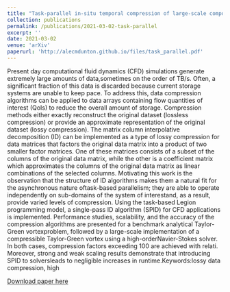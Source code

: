 ```yaml
---
title: "Task-parallel in-situ temporal compression of large-scale computational fluid dynamics data"
collection: publications
permalink: /publications/2021-03-02-task-parallel
excerpt: ''
date: 2021-03-02
venue: 'arXiv'
paperurl: 'http://alecmdunton.github.io/files/task_parallel.pdf'
---
```


Present day computational  fluid  dynamics (CFD) simulations generate extremely large amounts of data,sometimes on the order of TB/s. Often, a significant  fraction  of  this  data  is  discarded  because  current storage systems are unable to keep pace.  To address this, data compression algorithms can be applied to data arrays containing flow quantities of interest (QoIs) to reduce the overall amount of storage. Compression methods either exactly reconstruct the original dataset (lossless compression) or provide an approximate representation of the original dataset (lossy compression).  The matrix column interpolative  decomposition (ID)  can  be  implemented  as  a  type  of  lossy  compression  for  data  matrices  that  factors  the  original  data matrix  into  a  product  of  two  smaller factor  matrices.   One  of  these  matrices  consists  of  a  subset  of  the columns of the original data matrix, while the other is a coefficient matrix which approximates the columns of  the  original  data  matrix  as  linear  combinations  of  the  selected  columns. Motivating  this  work  is  the observation that the structure of ID algorithms makes them a natural fit for the asynchronous nature oftask-based  parallelism;  they  are  able  to  operate  independently  on  sub-domains  of  the  system  of  interestand, as a result, provide varied levels of compression.  Using the task-based Legion programming model, a single-pass ID algorithm (SPID) for CFD applications is implemented.  Performance studies, scalability, and the accuracy of the compression algorithms are presented for a benchmark analytical Taylor-Green vortexproblem, followed by a large-scale implementation of a compressible Taylor-Green vortex using a high-orderNavier-Stokes solver.  In both cases, compression factors exceeding 100 are achieved with relati.  Moreover,  strong and weak scaling results demonstrate that introducing SPID to solversleads to negligible increases in runtime.Keywords:lossy data compression, high

[Download paper here](http://alecmdunton.github.io/files/task_parallel.pdf)
